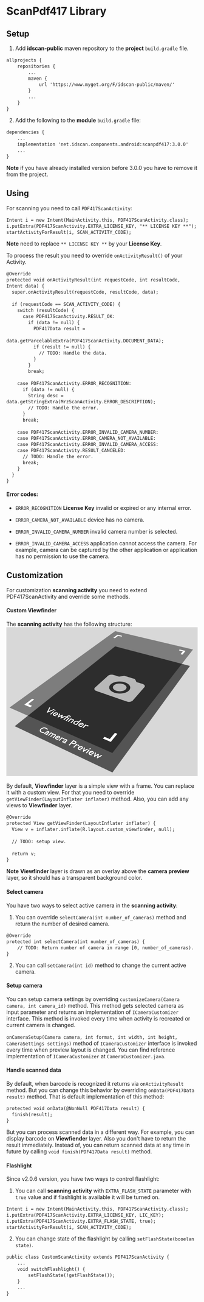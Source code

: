 # ScanPdf417 Library

## Setup

1. Add **idscan-public** maven repository to the **project** ```build.gradle``` file.
```
allprojects {
    repositories {
        ...
        maven {
            url 'https://www.myget.org/F/idscan-public/maven/'
        }
        ...
    }
}
```
2. Add the following to the **module** ```build.gradle``` file:
```
dependencies {
    ...
    implementation 'net.idscan.components.android:scanpdf417:3.0.0'
    ...
}
```

**Note** if you have already installed version before 3.0.0 you have to remove it from the project.

## Using

For scanning you need to call ```PDF417ScanActivity```:

```
Intent i = new Intent(MainActivity.this, PDF417ScanActivity.class);
i.putExtra(PDF417ScanActivity.EXTRA_LICENSE_KEY, "** LICENSE KEY **");
startActivityForResult(i, SCAN_ACTIVITY_CODE);
```
**Note** need to replace ```** LICENSE KEY **``` by your **License Key**.

To process the result you need to override ```onActivityResult()``` of your Activity.

```
@Override
protected void onActivityResult(int requestCode, int resultCode, Intent data) {
  super.onActivityResult(requestCode, resultCode, data);

  if (requestCode == SCAN_ACTIVITY_CODE) {
    switch (resultCode) {
      case PDF417ScanActivity.RESULT_OK:
        if (data != null) {
          PDF417Data result =
                  data.getParcelableExtra(PDF417ScanActivity.DOCUMENT_DATA);
          if (result != null) {
            // TODO: Handle the data.
          }
        }
        break;

    case PDF417ScanActivity.ERROR_RECOGNITION:
      if (data != null) {
        String desc = data.getStringExtra(MrzScanActivity.ERROR_DESCRIPTION);
        // TODO: Handle the error.
      }
      break;

    case PDF417ScanActivity.ERROR_INVALID_CAMERA_NUMBER:
    case PDF417ScanActivity.ERROR_CAMERA_NOT_AVAILABLE:
    case PDF417ScanActivity.ERROR_INVALID_CAMERA_ACCESS:
    case PDF417ScanActivity.RESULT_CANCELED:
      // TODO: Handle the error.
      break;
    }
  }
}
```

#### Error codes:
* ```ERROR_RECOGNITION``` **License Key** invalid or expired or any internal error.

* ```ERROR_CAMERA_NOT_AVAILABLE``` device has no camera.

* ```ERROR_INVALID_CAMERA_NUMBER``` invalid camera number is selected.

* ```ERROR_INVALID_CAMERA_ACCESS``` application cannot access the camera. For example, camera can be captured by the other application or application has no permission to use the camera.

## Customization

For customization **scanning activity** you need to extend PDF417ScanActivity and override some methods.

#### Custom Viewfinder

The **scanning activity** has the following structure:
![Viewfinder structure](/images/scan_view_structure.png)

By default, **Viewfinder** layer is a simple view with a frame. You can replace it with a custom view. For that you need to override ```getViewFinder(LayoutInflater inflater)``` method. Also, you can add any views to **Viewfinder** layer.
```
@Override
protected View getViewFinder(LayoutInflater inflater) {
  View v = inflater.inflate(R.layout.custom_viewfinder, null);

  // TODO: setup view.

  return v;
}
```

**Note** **Viewfinder** layer is drawn as an overlay above the **camera preview** layer, so it should has a transparent background color.

#### Select camera

You have two ways to select active camera in the **scanning activity**:

1. You can override ```selectCamera(int number_of_cameras)``` method and return the number of desired camera.
```
@Override
protected int selectCamera(int number_of_cameras) {
    // TODO: Return number of camera in range [0, number_of_cameras).
}
```
2. You can call ```setCamera(int id)``` method to change the current active camera.

#### Setup camera

You can setup camera settings by overriding ```customizeCamera(Camera camera, int camera_id)``` method. This method gets selected camera as input parameter and returns an implementation of ```ICameraCustomizer``` interface. This method is invoked every time when activity is recreated or current camera is changed.

```onCameraSetup(Camera camera, int format, int width, int height, CameraSettings settings)``` method of ```ICameraCustomizer``` interface is invoked every time when preview layout is changed. You can find reference implementation of ```ICameraCustomizer``` at ```CameraCustomizer.java```.


#### Handle scanned data

By default, when barcode is recognized it returns via ```onActivityResult``` method. But you can change this behavior by overriding ```onData(PDF417Data result)``` method. That is default implementation of this method:
```
protected void onData(@NonNull PDF417Data result) {
  finish(result);
}
```
But you can process scanned data in a different way. For example, you can display barcode on **Viewfiender** layer. Also you don't have to return the result immediately. Instead of, you can return scanned data at any time in future by calling ```void finish(PDF417Data result)``` method.

#### Flashlight

Since v2.0.6 version, you have two ways to control flashlight:

1. You can call **scanning activity** with ```EXTRA_FLASH_STATE``` parameter with ```true``` value and if flashlight is available it will be turned on.
```
Intent i = new Intent(MainActivity.this, PDF417ScanActivity.class);
i.putExtra(PDF417ScanActivity.EXTRA_LICENSE_KEY, LIC_KEY);
i.putExtra(PDF417ScanActivity.EXTRA_FLASH_STATE, true);
startActivityForResult(i, SCAN_ACTIVITY_CODE);
```
2. You can change state of the flashlight by calling ```setFlashState(booelan state)```.
```
public class CustomScanActivity extends PDF417ScanActivity {
    ...
    void switchFlashlight() {
        setFlashState(!getFlashState());
    }
    ...
}
```
